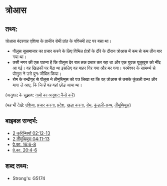 # त्रोआस #

## तथ्य: ##

त्रोआस बंदरगाह एशिया के प्राचीन रोमी प्रांत के पश्चिमी तट पर बसा था।

* पौलुस सुसमाचार का प्रचार करने के लिए विभिन्न क्षेत्रों के दौरे के दौरान त्रोआस में कम से कम तीन बार गया था।
* उसी नगर की एक घटना है कि पौलुस देर रात तक प्रचार कर रहा था और एक युवक यूतुखुस को नींद आ गई। वह खिड़की पर बैठा था इसलिए वह बाहर गिर गया और मर गया। परमेश्वर के सामर्थ्य से पौलुस ने उसे पुनः जीवित किया।
* रोम के बन्दीगृह से पौलुस ने तीमुथिमुस को पत्र लिखा था कि वह त्रोआस से उसके कुंडली ग्रन्थ और बागा ले आए, कि जिन्हें वह वहां छोड़ आया था।

(अनुवाद के सुझाव: [नामों का अनुवाद कैसे करें](rc://hi/ta/man/translate/translate-names))

(यह भी देखें: [एशिया](../names/asia.md), [प्रचार करना](../other/preach.md), [प्रदेश](../other/province.md), [खड़ा करना](../other/raise.md), [रोम](../names/rome.md), [कुंडली-ग्रन्थ](../other/scroll.md), [तीमुथियुस](../names/timothy.md))

## बाइबल सन्दर्भ: ##

* [2 कुरिन्थियों 02:12-13](rc://hi/tn/help/2co/02/12)
* [2 तीमुथियुस 04:11-13](rc://hi/tn/help/2ti/04/11)
* [प्रे.का. 16:6-8](rc://hi/tn/help/act/16/06)
* [प्रे.का. 20:4-6](rc://hi/tn/help/act/20/04)

## शब्द तथ्य: ##

* Strong's: G5174
